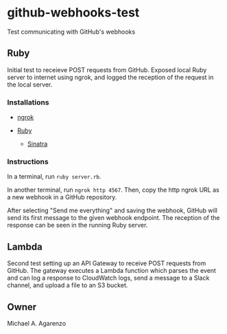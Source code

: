 # github-webhooks-test
Test communicating with GitHub's webhooks

## Ruby
Initial test to receieve POST requests from GitHub. Exposed local Ruby server to internet using ngrok, and logged the reception of the request in the local server.

### Installations

* [ngrok](https://ngrok.com/)

* [Ruby](https://www.ruby-lang.org/en/)

    * [Sinatra](http://sinatrarb.com/)

### Instructions

In a terminal, run `ruby server.rb`.

In another terminal, run `ngrok http 4567`. Then, copy the http ngrok URL as a new webhook in a GitHub repository.

After selecting "Send me everything" and saving the webhook, GitHub will send its first message to the given webhook endpoint. The reception of the response can be seen in the running Ruby server.

## Lambda
Second test setting up an API Gateway to receive POST requests from GitHub. The gateway executes a Lambda function which parses the event and can log a response to CloudWatch logs, send a message to a Slack channel, and upload a file to an S3 bucket.

## Owner

Michael A. Agarenzo